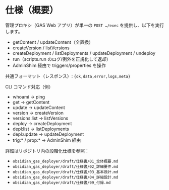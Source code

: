 # 仕様（概要）

管理プロキシ（GAS Web アプリ）が単一の `POST …/exec` を提供し、以下を実行します。

- getContent / updateContent（全置換）
- createVersion / listVersions
- createDeployment / listDeployments / updateDeployment / undeploy
- run（scripts.run のログ/例外を正規化して返却）
- AdminShim 経由で triggers/properties を操作

共通フォーマット（レスポンス）: `{ok,data,error,logs,meta}`

CLI コマンド対応（例）

- whoami → ping
- get → getContent
- update → updateContent
- version → createVersion
- versions:list → listVersions
- deploy → createDeployment
- depl:list → listDeployments
- depl:update → updateDeployment
- trig:* / prop:* → AdminShim 経由

詳細はリポジトリ内の段階化仕様を参照：

- `obsidian_gas_deployer/draft/仕様書/01_全体概要.md`
- `obsidian_gas_deployer/draft/仕様書/02_詳細要件.md`
- `obsidian_gas_deployer/draft/仕様書/03_基本設計.md`
- `obsidian_gas_deployer/draft/仕様書/04_詳細設計.md`
- `obsidian_gas_deployer/draft/仕様書/99_付録.md`

